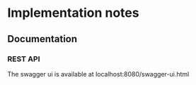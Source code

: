 # Implementation notes

## Documentation

### REST API

The swagger ui is available at localhost:8080/swagger-ui.html

